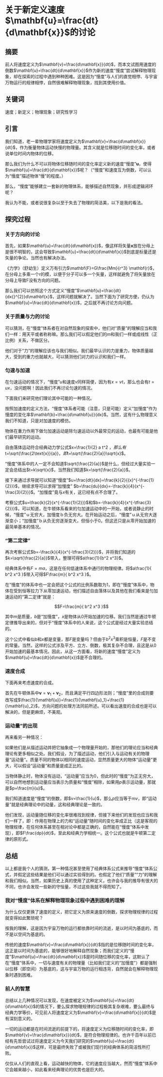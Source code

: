 # 关于新定义速度$\mathbf{u}=\frac{dt}{d\mathbf{x}}$的讨论



## 摘要
前人将速度定义为$\mathbf{v}=\frac{d\mathbf{x}}{dt}$，而本文试图用速度的倒数$\mathbf{u}=\frac{dt}{d\mathbf{x}}$作为新的速度“慢度”尝试解释物理现象，却在探索的过程中遇到种种困难。这是因为“慢度”与人们的直觉相悖、与宇宙万物运行的规律相悖，自然很难解释物理现象，找到其使用价值。

## 关键词
速度；新定义；物理现象；研究性学习

## 引言

我们知道，老一辈物理学家将速度定义为$\mathbf{v}=\frac{d\mathbf{x}}{dt}$，作为衡量物体运动快慢的物理量。其含义就是位移随时间的变化率，或者说单位时间内物体的位移。

那么我们为什么不可以将物体位移随时间的变化率定义新的速度“慢度”$\mathbf{u}$，使得$\mathbf{u}=\frac{dt}{d\mathbf{x}}$呢？（“慢度”和速度互为倒数，可以认为“慢度”描述物体“慢”的程度。）

那么，“慢度”能够建立一套新的物理体系，能够描述自然现象，并形成逻辑闭环呢？

我认为不能，或者说很复杂以至于失去了物理的简洁美，以下是我的看法。

## 探究过程

### 关于方向的讨论

首先，如果$\mathbf{u}=\frac{dt}{d\mathbf{x}}$，像这样将矢量$\mathbf{x}$放在分母上是很不明智的，这会导致$\mathbf{u}=\frac{dt}{d\mathbf{x}}$到底是标量还是矢量的争论。当然也有解决办法。

《力学》（舒幼生）定义万有引力$\mathbf{F}=G\frac{Mm}{r^3} \mathbf{r}$，在分母上多乘一个r的模，以便于分子可以多一个矢量，这样就避免了将矢量放在分母上导致F没有方向的问题。

那么我们可以仿照这个方式定义“慢度”$\mathbf{u}=\frac{dt}{dx{}^{2}}d\mathbf{x}$，这样问题就解决了。当然下面为了研究方便，仍认为$\mathbf{u}=\frac{dt}{d\mathbf{x}}$，之后就不再讨论方向问题。

### 关于质量与力的讨论

可以猜测，在“慢度”体系者在对自然现象的探索中，他们对“质量”的理解应当和我们一样：用天平或者称称嘛。那么我们可以假定他们的$m$和我们一样或成线性（正比例）关系，不做区分。

他们对于“力”的理解应该也与我们相似。我们最早认识的力是重力，物体质量越大，受到的重力也就越大，可以猜测他们对力的认识和我们一样。

### 匀速与加速

在匀速运动的情况下，“慢度”$u$和速度$v$同样简便，因为有$x=vt$，那么也会有$t=ux$，没问题啊！因此我们不再讨论匀速的情况。

下面我们来研究他们理论其中可能的一种情况。

按照加速度的定义方法，“慢度”体系者可能（注意，只是可能）定义“加慢度”作为慢度的变化率$\mathbf{b}=\frac{d\mathbf{u}}{dx}$。当然，这有什么物理意义我们不知道，只是对加速度的模仿。

物体在重力作用下做匀加速运动是除匀速运动以外最常见的运动，也最有可能是他们最早研究的运动。

自由落体运动符合经典动力学公式$x=\frac{1}{2} a t^2 $，那么有$t=\sqrt{\frac{2\text{x}}{a}}$，即$t=\sqrt{\frac{2}{a}}\sqrt{x}$。

“慢度”体系中的人一定不会知道$\sqrt{\frac{2}{a}}$是什么，但经过大量实验一定会总结出$t=k\sqrt{x}$，当然我们知道$k=\sqrt{\frac{2}{a}}$。

接下来通过求导就可以知道“慢度”$u=\frac{dt}{dx}=\frac{k}{2}{{x}^{-\frac{1}{2}}}$，继续求导可以求得“加慢度”
$b=\frac{du}{dx}=-\frac{k}{4}{x^{-\frac{3}{2}}}$。“加慢度”竟与$x$有关，这已经有点不合理了。

考察公式$u=\frac{k}{2}{x^{-\frac{1}{2}}}$和$b=-\frac{k}{4}{x^{-\tfrac{3}{2}}}$，可以知道，在牛顿体系看来的匀加速运动中的一开始，或者说静止的时候，“慢度”ｕ无穷大，加慢度ｂ负无穷大。在开始运动之后，“慢度”ｕ从无穷大逐渐变小；“加慢度”ｂ从负无穷逐渐变大，但恒小于0。但这还只是从零开始加速的最简单基本的情况。

### “第二定律”

再次考察公式$b=-\frac{k}{4}{x^{-\tfrac{3}{2}}}$，并将我们知道的$k=\sqrt{\frac{2}{a}}$带入，整理可得$a\frac{1}{b^2 x^3}$。

经典体系中有$F=ma$，这是在任何低速体系中通行的物理规律。将$a\frac{1}{ b^2 x^3 }$带入可得$F\frac{m}{ b^2 x^3 }$。

在“慢度”的体系中也一定会把这个公式的比例系数取为1，即在“慢度”体系中，物体在受到恒等拉力下从零加速运动，他们描述自由落体以及其他在我们看来是匀加速运动的“第二定律”就是：

$$F=\frac{m}{ b^2 x^3 }$$

其中$m$是质量，$b$是“加慢度”，$x$是物体从0开始加速的位移。我们当然是通过牛顿定律推导出来的，但对于“慢度”体系中的人来说，这个公式是经过大量实验总结的。

这个公式中看似$b$和$x$都是变量，那$F$是变量吗？但由于$b^2x^3$乘积是恒量，$F$是不变的常量。当然，这样的公式涉及平方、立方、倒数，极其复杂不合理，且这是从0开始加速的最基本情况。因此，从这一方面看，将新的速度“慢度”定义为$\mathbf{u}=\frac{dt}{d\mathbf{x}}$是不合理的。

### 速度合成

下面再来考虑速度的合成。

首先在牛顿体系中$\mathbf{v}=\mathbf{v}_1+\mathbf{v}_2$，而且满足平行四边形法则；“慢度”里的合成则要改写成$\frac{1}{\mathbf{u}}=\frac{1}{\mathbf{u}_1}+\frac{1}{\mathbf{u}_2}$，方向问题的处理方法同前所述。可以看出速度的合成也是可以解决的，但是更麻烦，不美观。

### 运动量”的出现

再来看另一种情况：

如果他们是从描述运动并把它抽象成一个物理量开始的，那他们的理论应当和经典理论有更多相似之处。我们假设，为了描述运动，他们引入与运动有关的物理量“运动量”。质量不同的物体以相同的速度运动，显然质量更大的物体“运动量”更大，可以假设“运动量”和质量是成正比的。

当物体静止时，物体没有运动，“运动量”应当为0，但此时的“慢度”为正无穷大，可以自然地想到运动量应当表示为质量和“慢度”相除，如果用$p$表示运动量，那就是$p=\frac{m}{u}$。

我们知道速度是“慢度”的倒数，即$v=\frac{1}{u}$，那么$p$应当等于$mv$，即“运动量”就是经典理论中的动量，这和经典理论是一致的。

他们发现，运动量随位移的变化率很难找到规律，但接下来他们的发现也应当和我们一样了，即：作用在物理上的力和“运动量”随时间的变化率成正比（这是客观的物理规律，在任何体系甚至在相对论中都是正确的，自然能在“慢度”体系中发现），即$F\frac{dp}{dt}$，至此和经典力学相统一。这个公式也就是牛顿第二定律的原形式。

## 总结

以上都是我个人的猜测，第一种情况甚至使用了经典体系公式来推导“慢度”体系公式，并假定这些结果是他们可以通过实验得到的。也假定了他们“质量”“力”的理解和我们相似。当然，如果历史上真的使用了这种定义，也许会与我的推导有很大的不同，也许会发现一些新的守恒量，不过这些我就不得而知了。

### 我对“慢度”体系在解释物理现象过程中遇到困难的理解

为什么仅仅更换了速度的定义，把它定义为原来速度的倒数，探求物理规律的过程就变得如此繁琐呢？

按我的理解，这是因为宇宙万物的运行都依靠时间的流逝，是以时间为基底的，而不是以空间为基底的。

传统的速度$\mathbf{v}=\frac{d\mathbf{x}}{dt}$指的是位移随时间的变化率，这正是以时间为基底的，能够很好地解释自然现象；而我们定义的“慢度”$\mathbf{u}=\frac{dt}{d\mathbf{x}}$是时间随位移的变化率，这默认了在“慢度”体系中，一切与速度有关的物理量（比如我们定义的“加慢度”）都是强制以位移（即空间）为基底的，这与宇宙万物的运行相违背，自然就会在解释物理现象时遇到困难。

### 前人的智慧

总结以上几种情况可以发现，在速度被定义为$\mathbf{u}=\frac{dt}{d\mathbf{x}}$的情况下，要么探求物理规律的过程极其复杂艰难，要么最终与经典力学等价，可见前人将速度定义为$\mathbf{v}=\frac{d\mathbf{x}}{dt}$是有深刻意义的。

一切的运动都是在时间流逝的前提下的，将速度定义为位移随时间的变化率，即$\mathbf{v}=\frac{d\mathbf{x}}{dt}$，是符合物理规律的。也许千百年以前已经有先哲尝试过将速度定义为今天我们研究的$\mathbf{u}=\frac{dt}{d\mathbf{x}}$这样，可是最终失败了或被我们现行的经典体系的简洁性所打败。

仅仅从人们的直观上看，运动越快的物体，它的速度应当越大，然而“慢度”体系中它会越来越小，如此看来经典理论的优势也是巨大的。
